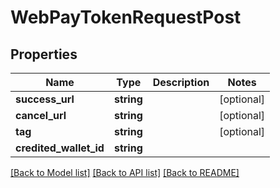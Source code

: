 # WebPayTokenRequestPost

## Properties
Name | Type | Description | Notes
------------ | ------------- | ------------- | -------------
**success_url** | **string** |  | [optional] 
**cancel_url** | **string** |  | [optional] 
**tag** | **string** |  | [optional] 
**credited_wallet_id** | **string** |  | 

[[Back to Model list]](../README.md#documentation-for-models) [[Back to API list]](../README.md#documentation-for-api-endpoints) [[Back to README]](../README.md)


